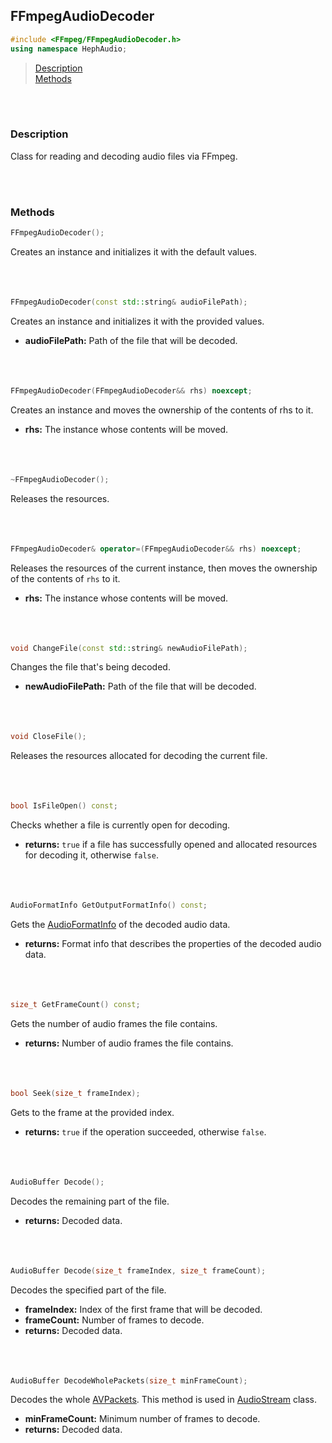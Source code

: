 ## FFmpegAudioDecoder
```c++
#include <FFmpeg/FFmpegAudioDecoder.h>
using namespace HephAudio;
```

> [Description](#description)<br>
[Methods](#methods)

<br><br>

### Description

Class for reading and decoding audio files via FFmpeg.

<br><br>


### Methods

```c++
FFmpegAudioDecoder();
```
Creates an instance and initializes it with the default values.
<br><br><br><br>

```c++
FFmpegAudioDecoder(const std::string& audioFilePath);
```
Creates an instance and initializes it with the provided values.
- **audioFilePath:** Path of the file that will be decoded.
<br><br><br><br>

```c++
FFmpegAudioDecoder(FFmpegAudioDecoder&& rhs) noexcept;
```
Creates an instance and moves the ownership of the contents of rhs to it.
- **rhs:** The instance whose contents will be moved.
<br><br><br><br>

```c++
~FFmpegAudioDecoder();
```
Releases the resources.
<br><br><br><br>

```c++
FFmpegAudioDecoder& operator=(FFmpegAudioDecoder&& rhs) noexcept;
```
Releases the resources of the current instance, then moves the ownership of the contents of ``rhs`` to it.
- **rhs:** The instance whose contents will be moved.
<br><br><br><br>

```c++
void ChangeFile(const std::string& newAudioFilePath);
```
Changes the file that's being decoded.
- **newAudioFilePath:** Path of the file that will be decoded.
<br><br><br><br>

```c++
void CloseFile();
```
Releases the resources allocated for decoding the current file.
<br><br><br><br>

```c++
bool IsFileOpen() const;
```
Checks whether a file is currently open for decoding.
- **returns:** ``true`` if a file has successfully opened and allocated resources for decoding it, otherwise ``false``.
<br><br><br><br>

```c++
AudioFormatInfo GetOutputFormatInfo() const;
```
Gets the [AudioFormatInfo](/docs/HephAudio/AudioFormatInfo.md) of the decoded audio data.
- **returns:** Format info that describes the properties of the decoded audio data.
<br><br><br><br>

```c++
size_t GetFrameCount() const;
```
Gets the number of audio frames the file contains.
- **returns:** Number of audio frames the file contains.
<br><br><br><br>

```c++
bool Seek(size_t frameIndex);
```
Gets to the frame at the provided index.
- **returns:** ``true`` if the operation succeeded, otherwise ``false``.
<br><br><br><br>

```c++
AudioBuffer Decode();
```
Decodes the remaining part of the file.
- **returns:** Decoded data.
<br><br><br><br>

```c++
AudioBuffer Decode(size_t frameIndex, size_t frameCount);
```
Decodes the specified part of the file.
- **frameIndex:** Index of the first frame that will be decoded.
- **frameCount:** Number of frames to decode.
- **returns:** Decoded data.
<br><br><br><br>

```c++
AudioBuffer DecodeWholePackets(size_t minFrameCount);
```
Decodes the whole [AVPackets](https://ffmpeg.org/doxygen/3.2/structAVPacket.html). 
This method is used in [AudioStream](/docs/HephAudio/AudioStream.md) class.
- **minFrameCount:** Minimum number of frames to decode.
- **returns:** Decoded data.
<br><br><br><br>

